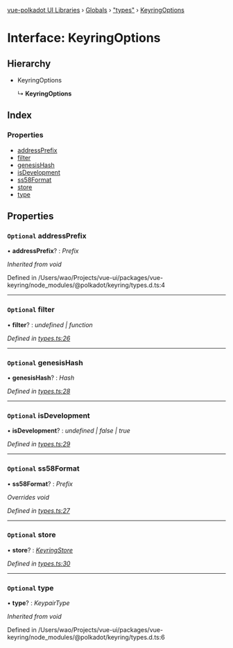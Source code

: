 [vue-polkadot UI Libraries](../README.md) › [Globals](../globals.md) › ["types"](../modules/_types_.md) › [KeyringOptions](_types_.keyringoptions.md)

# Interface: KeyringOptions

## Hierarchy

* KeyringOptions

  ↳ **KeyringOptions**

## Index

### Properties

* [addressPrefix](_types_.keyringoptions.md#optional-addressprefix)
* [filter](_types_.keyringoptions.md#optional-filter)
* [genesisHash](_types_.keyringoptions.md#optional-genesishash)
* [isDevelopment](_types_.keyringoptions.md#optional-isdevelopment)
* [ss58Format](_types_.keyringoptions.md#optional-ss58format)
* [store](_types_.keyringoptions.md#optional-store)
* [type](_types_.keyringoptions.md#optional-type)

## Properties

### `Optional` addressPrefix

• **addressPrefix**? : *Prefix*

*Inherited from void*

Defined in /Users/wao/Projects/vue-ui/packages/vue-keyring/node_modules/@polkadot/keyring/types.d.ts:4

___

### `Optional` filter

• **filter**? : *undefined | function*

*Defined in [types.ts:26](https://github.com/vue-polkadot/vue-ui/blob/fbc10cf/packages/vue-keyring/src/types.ts#L26)*

___

### `Optional` genesisHash

• **genesisHash**? : *Hash*

*Defined in [types.ts:28](https://github.com/vue-polkadot/vue-ui/blob/fbc10cf/packages/vue-keyring/src/types.ts#L28)*

___

### `Optional` isDevelopment

• **isDevelopment**? : *undefined | false | true*

*Defined in [types.ts:29](https://github.com/vue-polkadot/vue-ui/blob/fbc10cf/packages/vue-keyring/src/types.ts#L29)*

___

### `Optional` ss58Format

• **ss58Format**? : *Prefix*

*Overrides void*

*Defined in [types.ts:27](https://github.com/vue-polkadot/vue-ui/blob/fbc10cf/packages/vue-keyring/src/types.ts#L27)*

___

### `Optional` store

• **store**? : *[KeyringStore](_types_.keyringstore.md)*

*Defined in [types.ts:30](https://github.com/vue-polkadot/vue-ui/blob/fbc10cf/packages/vue-keyring/src/types.ts#L30)*

___

### `Optional` type

• **type**? : *KeypairType*

*Inherited from void*

Defined in /Users/wao/Projects/vue-ui/packages/vue-keyring/node_modules/@polkadot/keyring/types.d.ts:6
